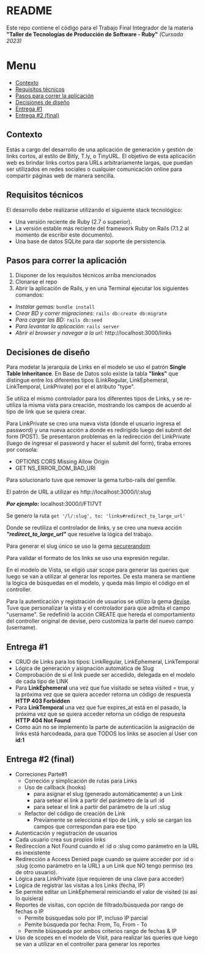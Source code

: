 # README

Este repo contiene el código para el Trabajo Final Integrador de la materia
**"Taller de Tecnologías de Producción de Software ‑ Ruby"** _(Cursada 2023)_

# Menu

- [Contexto](#contexto)
- [Requisitos técnicos](#requisitos-técnicos)
- [Pasos para correr la aplicación](#pasos-para-correr-la-aplicación)
- [Decisiones de diseño](#decisiones-de-diseño)
- [Entrega #1](#entrega-1)
- [Entrega #2 (final)](#entrega-2-final)

## Contexto
Estás a cargo del desarrollo de una aplicación de generación y gestión de links cortos, al estilo de Bitly,
T.ly, o TinyURL. El objetivo de esta aplicación web es brindar links cortos para URLs arbitrariamente
largas, que puedan ser utilizados en redes sociales o cualquier comunicación online para compartir
páginas web de manera sencilla.

## Requisitos técnicos
El desarrollo debe realizarse utilizando el siguiente stack tecnológico:
- Una versión reciente de Ruby (2.7 o superior).
- La versión estable más reciente del framework Ruby on Rails (7.1.2 al momento de escribir
este documento).
- Una base de datos SQLite para dar soporte de persistencia.

## Pasos para correr la aplicación

1. Disponer de los requisitos técnicos arriba mencionados
2. Clonarse el repo
3. Abrir la aplicación de Rails, y en una Terminal ejecutar los siguientes comandos:
  - _Instalar gemas:_ `bundle install`
  - _Crear BD y correr migraciones:_ `rails db:create db:migrate`
  - _Para cargar las BD:_ `rails db:seed`
  - _Para levantar la aplicación:_ `rails server`
  - _Abrir el browser y navegar a la url:_ http://localhost:3000/links

## Decisiones de diseño

Para modelar la jerarquía de Links en el modelo se uso el patrón **Single Table Inheritance**. 
En Base de Datos solo existe la tabla **"links"** que distingue entre los diferentes tipos (LinkRegular, LinkEphemeral, LinkTemporal, LinkPrivate) por el el atributo "type".

Se utiliza el mismo controlador para los diferentes tipos de Links, y se re-utiliza la misma vista para creación, mostrando los campos de acuerdo al tipo de link que se quiera crear.

Para LinkPrivate se creo una nueva vista (donde el usuario ingresa el password) y una nueva acción a donde es redirigido luego del submit del form (POST).
Se presentaron problemas en la redirección del LinkPrivate (luego de ingresar el password y hacer el submit del form), tiraba errores por consola:
- OPTIONS CORS Missing Allow Origin
- GET NS_ERROR_DOM_BAD_URI
  
Para solucionarlo tuve que remover la gema turbo-rails del gemfile.

El patrón de URL a utilizar es 
http://localhost:3000/l/:slug

***Por ejemplo:*** localhost:3000/l/FTI7VT

Se genero la ruta
`get '/l/:slug', to: 'links#redirect_to_large_url'`

Donde se reutiliza el controlador de links, y se creo una nueva acción ***"redirect_to_large_url"*** que resuelve la lógica del trabajo.

Para generar el slug único se uso la gema [securerandom](https://github.com/ruby/securerandom)

Para validar el formato de los links se uso una expresión regular.

En el modelo de Vista, se eligió usar scope para generar las queries que luego se van a utilizar al generar los reportes.
De esta manera se mantiene la lógica de búsquedas en el modelo, y queda más limpio el código en el controller.

Para la autenticación y registración de usuarios se utilizo la gema [devise](https://github.com/heartcombo/devise).
Tuve que personalizar la vista y el controlador para que admita el campo "username". 
Se redefinió la acción CREATE que hereda el comportamiento del controller original de devise, pero customiza la parte del nuevo campo (username).

## Entrega #1
- CRUD de Links para los tipos: LinkRegular, LinkEphemeral, LinkTemporal
- Lógica de generación y asignación automática de Slug
- Comprobación de si el link puede ser accedido, delegada en el modelo de cada tipo de LINK
- Para **LinkEphemeral** una vez que fue visitado se setea visited = true, y la próxima vez que se quiera acceder retorna un código de respuesta **HTTP 403 Forbidden**
- Para **LinkTemporal** una vez que fue expires_at está en el pasado, la próxima vez que se quiera acceder retorna un código de respuesta **HTTP 404 Not Found**
- Como aún no se implemento la parte de autenticación la asignación de links está harcodeada, para que TODOS los links se asocien al User con **id:1**

## Entrega #2 (final)
- Correciones Parte#1
	- Correción y simplicación de rutas para Links
	- Uso de callback (hooks) 
		- para asignar el slug (generado automáticamente) a un Link
		- para setear el link a partir del parámetro de la url :id
		- para setear el link a partir del parámetro de la url :slug
	- Refactor del código de creación de Link
		- Previamente se selecciona el tipo de Link, y solo se cargan los campos que correspondan para ese tipo
- Autenticación y registración de usuarios
- Cada usuario crea sus propios links
- Redireccion a Not Found cuando el :id o :slug como parámetro en la URL es inexistente
- Redirección a Access Denied page cuando se quiere acceder por :id o :slug (como parámetro en la URL) a un Link que NO tengo permiso (es de otro usuario). 
- Lógica para LinkPrivate (que requieren de una clave para acceder)
- Logica de registrar las visitas a los Links (fecha, IP)
- Se permite editar un LinkEphemeral reiniciando el valor de visited (si así lo quisiera)
- Reportes de visitas, con opción de filtrado/búsqueda por rango de fechas o IP
    - Permite búsquedas solo por IP, incluso IP parcial
    - Pemite búsqueda por fecha: From, To, From - To
    - Permite bíúsqueda por ambos criterios rango de fechas & IP
- Uso de scopes en el modelo de Visit, para realizar las queries que luego se van a utilizar en el controller para generar los reportes

  

